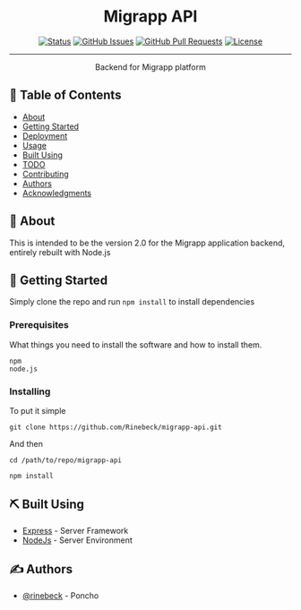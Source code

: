 <h1 align="center">Migrapp API</h1>

<div align="center">

[![Status](https://img.shields.io/badge/status-active-success.svg)]()
[![GitHub Issues](https://img.shields.io/github/issues/kylelobo/The-Documentation-Compendium.svg)](https://github.com/Rinebeck/migrapp-api/issues)
[![GitHub Pull Requests](https://img.shields.io/github/issues-pr/kylelobo/The-Documentation-Compendium.svg)](https://github.com/Rinebeck/migrapp-api/pulls)
[![License](https://img.shields.io/badge/license-MIT-blue.svg)](/LICENSE)

</div>

---

<p align="center">Backend for Migrapp platform
    <br> 
</p>

## 📝 Table of Contents

- [About](#about)
- [Getting Started](#getting_started)
- [Deployment](#deployment)
- [Usage](#usage)
- [Built Using](#built_using)
- [TODO](../TODO.md)
- [Contributing](../CONTRIBUTING.md)
- [Authors](#authors)
- [Acknowledgments](#acknowledgement)

## 🧐 About <a name = "about"></a>

This is intended to be the version 2.0 for the Migrapp application backend, entirely rebuilt with Node.js

## 🏁 Getting Started <a name = "getting_started"></a>

Simply clone the repo and run `npm install` to install dependencies

### Prerequisites

What things you need to install the software and how to install them.

```
npm
node.js
```

### Installing

To put it simple

```
git clone https://github.com/Rinebeck/migrapp-api.git
```

And then

```
cd /path/to/repo/migrapp-api
```
```
npm install
```

## ⛏️ Built Using <a name = "built_using"></a>

- [Express](https://expressjs.com/) - Server Framework
- [NodeJs](https://nodejs.org/en/) - Server Environment

## ✍️ Authors <a name = "authors"></a>

- [@rinebeck](https://twitter.com/rinebeck) - Poncho

